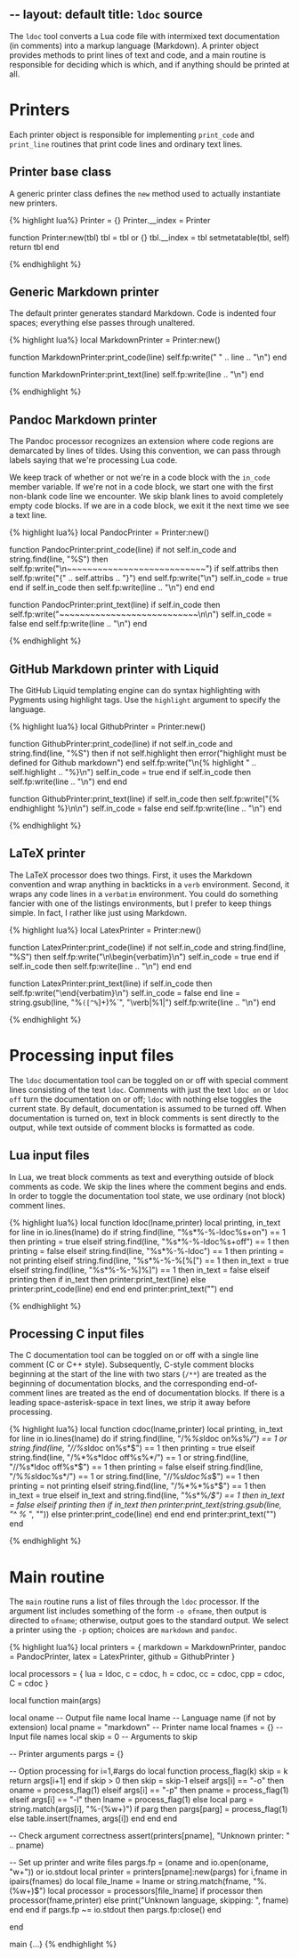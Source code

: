 --
layout: default
title: `ldoc` source
--

The `ldoc` tool converts a Lua code file with intermixed text
documentation (in comments) into a markup language (Markdown).
A printer object provides methods to print lines of text and code,
and a main routine is responsible for deciding which is which,
and if anything should be printed at all.

# Printers

Each printer object is responsible for implementing `print_code` and
`print_line` routines that print code lines and ordinary text lines.

## Printer base class

A generic printer class defines the `new` method used to actually
instantiate new printers.

{% highlight lua%}
Printer = {}
Printer.__index = Printer

function Printer:new(tbl)
   tbl = tbl or {}
   tbl.__index = tbl
   setmetatable(tbl, self)
   return tbl
end

{% endhighlight %}

## Generic Markdown printer

The default printer generates standard Markdown.  Code is indented
four spaces; everything else passes through unaltered.

{% highlight lua%}
local MarkdownPrinter = Printer:new()

function MarkdownPrinter:print_code(line)
   self.fp:write("    " .. line .. "\n")
end

function MarkdownPrinter:print_text(line)
   self.fp:write(line .. "\n")
end

{% endhighlight %}

## Pandoc Markdown printer

The Pandoc processor recognizes an extension where code regions
are demarcated by lines of tildes.  Using this convention, we can
pass through labels saying that we're processing Lua code.

We keep track of whether or not we're in a code block with the
`in_code` member variable.  If we're not in a code block, we start one
with the first non-blank code line we encounter.  We skip blank lines
to avoid completely empty code blocks.  If we are in a code block, we
exit it the next time we see a text line.

{% highlight lua%}
local PandocPrinter = Printer:new()

function PandocPrinter:print_code(line)
   if not self.in_code and string.find(line, "%S") then
      self.fp:write("\n~~~~~~~~~~~~~~~~~~~~~~~~~~~")
      if self.attribs then 
         self.fp:write("{" .. self.attribs .. "}") 
      end
      self.fp:write("\n")
      self.in_code = true
   end
   if self.in_code then self.fp:write(line .. "\n") end
end

function PandocPrinter:print_text(line)
   if self.in_code then
      self.fp:write("~~~~~~~~~~~~~~~~~~~~~~~~~~~\n\n")
      self.in_code = false
   end
   self.fp:write(line .. "\n")
end

{% endhighlight %}

## GitHub Markdown printer with Liquid

The GitHub Liquid templating engine can do syntax highlighting with 
Pygments using highlight tags.  Use the `highlight` argument to specify
the language.

{% highlight lua%}
local GithubPrinter = Printer:new()

function GithubPrinter:print_code(line)
   if not self.in_code and string.find(line, "%S") then
      if not self.highlight then
         error("highlight must be defined for Github markdown")
      end
      self.fp:write("\n{% highlight " .. self.highlight .. "%}\n")
      self.in_code = true
   end
   if self.in_code then self.fp:write(line .. "\n") end
end

function GithubPrinter:print_text(line)
   if self.in_code then
      self.fp:write("{% endhighlight %}\n\n")
      self.in_code = false
   end
   self.fp:write(line .. "\n")
end

{% endhighlight %}

## LaTeX printer

The LaTeX processor does two things.  First, it uses the Markdown
convention and wrap anything in backticks in a `verb` environment.
Second, it wraps any code lines in a `verbatim` environment.  You
could do something fancier with one of the listings environments, but
I prefer to keep things simple.  In fact, I rather like just using
Markdown.

{% highlight lua%}
local LatexPrinter = Printer:new()

function LatexPrinter:print_code(line)
   if not self.in_code and string.find(line, "%S") then
      self.fp:write("\n\\begin{verbatim}\n")
      self.in_code = true
   end
   if self.in_code then self.fp:write(line .. "\n") end
end

function LatexPrinter:print_text(line)
   if self.in_code then
      self.fp:write("\\end{verbatim}\n")
      self.in_code = false
   end
   line = string.gsub(line, "%`([^%`]+)%`", "\\verb|%1|")
   self.fp:write(line .. "\n")
end

{% endhighlight %}

# Processing input files

The `ldoc` documentation tool can be toggled on or off with special
comment lines consisting of the text `ldoc`.  Comments with just the
text `ldoc on` or `ldoc off` turn the documentation on or off; `ldoc`
with nothing else toggles the current state.  By default,
documentation is assumed to be turned off.  When documentation is
turned on, text in block comments is sent directly to the output,
while text outside of comment blocks is formatted as code.

## Lua input files

In Lua, we treat block comments as text and everything outside of
block comments as code.  We skip the lines where the comment begins
and ends.  In order to toggle the documentation tool state, we use
ordinary (not block) comment lines.

{% highlight lua%}
local function ldoc(lname,printer)
   local printing, in_text
   for line in io.lines(lname) do
      if string.find(line, "%s*%-%-ldoc%s+on") == 1 then
         printing = true
      elseif string.find(line, "%s*%-%-ldoc%s+off") == 1 then
         printing = false
      elseif string.find(line, "%s*%-%-ldoc") == 1 then
         printing = not printing
      elseif string.find(line, "%s*%-%-%[%[") == 1 then
         in_text = true
      elseif string.find(line, "%s*%-%-%]%]") == 1 then
         in_text = false
      elseif printing then
         if in_text then printer:print_text(line)
         else            printer:print_code(line)
         end
      end
   end
   printer:print_text("")
end

{% endhighlight %}

## Processing C input files

The C documentation tool can be toggled on or off with a single line
comment (C or C++ style).  Subsequently, C-style comment blocks
beginning at the start of the line with two stars (`/**`) are treated
as the beginning of documentation blocks, and the corresponding
end-of-comment lines are treated as the end of documentation blocks.
If there is a leading space-asterisk-space in text lines, we strip
it away before processing.

{% highlight lua%}
local function cdoc(lname,printer)
   local printing, in_text
   for line in io.lines(lname) do
      if string.find(line, "/%*%s*ldoc on%s%*/") == 1 or
         string.find(line, "//%s*ldoc on%s*$") == 1 then
         printing = true
      elseif string.find(line, "/%*%s*ldoc off%s%*/") == 1 or
         string.find(line, "//%s*ldoc off%s*$") == 1 then
         printing = false
      elseif string.find(line, "/%*%s*ldoc%s*/") == 1 or
         string.find(line, "//%s*ldoc%s*$") == 1 then
         printing = not printing
      elseif string.find(line, "/%*%*%s*$") == 1 then
         in_text = true
      elseif in_text and string.find(line, "%s*%*/$") == 1 then
         in_text = false
      elseif printing then
         if in_text then printer:print_text(string.gsub(line, "^ %* ", ""))
         else            printer:print_code(line)
         end
      end
   end
   printer:print_text("")
end

{% endhighlight %}

# Main routine

The `main` routine runs a list of files through the `ldoc` processor.
If the argument list includes something of the form `-o ofname`, then
output is directed to `ofname`; otherwise, output goes to the standard
output.  We select a printer using the `-p` option; choices are
`markdown` and `pandoc`.

{% highlight lua%}
local printers = {
   markdown = MarkdownPrinter,
   pandoc   = PandocPrinter,
   latex    = LatexPrinter,
   github   = GithubPrinter
}

local processors = {
   lua = ldoc,
   c   = cdoc,
   h   = cdoc,
   cc  = cdoc,
   cpp = cdoc,
   C   = cdoc
}

local function main(args)

   local oname               -- Output file name
   local lname               -- Language name (if not by extension)
   local pname = "markdown"  -- Printer name
   local fnames = {}         -- Input file names
   local skip = 0            -- Arguments to skip

   -- Printer arguments
   pargs = {}
   
   -- Option processing
   for i=1,#args do
      local function process_flag(k)
         skip = k
         return args[i+1]
      end
      if     skip > 0        then skip = skip-1
      elseif args[i] == "-o" then oname = process_flag(1)
      elseif args[i] == "-p" then pname = process_flag(1)
      elseif args[i] == "-l" then lname = process_flag(1)
      else
         local parg = string.match(args[i], "%-(%w+)")
         if parg then
            pargs[parg] = process_flag(1)
         else
            table.insert(fnames, args[i])
         end
      end
   end

   -- Check argument correctness
   assert(printers[pname], "Unknown printer: " .. pname)

   -- Set up printer and write files
   pargs.fp = (oname and io.open(oname, "w+")) or io.stdout
   local printer = printers[pname]:new(pargs)
   for i,fname in ipairs(fnames) do 
      local file_lname = lname or string.match(fname, "%.(%w+)$")
      local processor = processors[file_lname]
      if processor then 
         processor(fname,printer) 
      else
         print("Unknown language, skipping: ", fname)
      end
   end
   if pargs.fp ~= io.stdout then pargs.fp:close() end

end

main {...}
{% endhighlight %}


